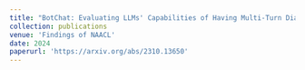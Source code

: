 ```yaml
---
title: "BotChat: Evaluating LLMs' Capabilities of Having Multi-Turn Dialogues"
collection: publications
venue: 'Findings of NAACL'
date: 2024
paperurl: 'https://arxiv.org/abs/2310.13650'
---
```

